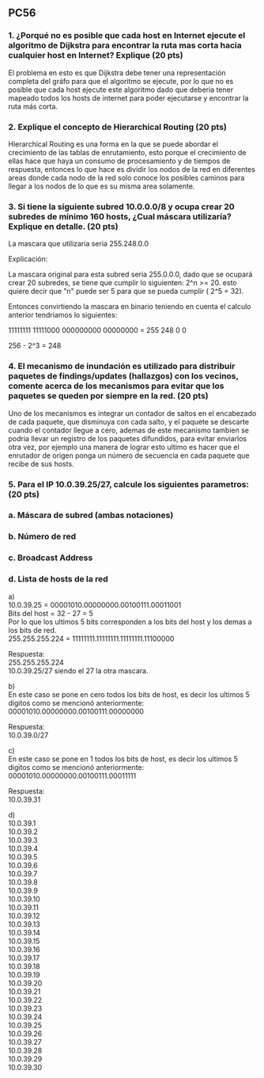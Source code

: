 ## PC56
### 1. ¿Porqué no es posible que cada host en Internet ejecute el algoritmo de Dijkstra para encontrar la ruta mas corta hacia cualquier host en Internet? Explique (20 pts)

El problema en esto es que Dijkstra debe tener una representación completa del gráfo para que el algoritmo se ejecute, por lo que no es posible que cada host ejecute este algoritmo dado que deberia tener mapeado todos los hosts de internet para poder ejecutarse y encontrar la ruta más corta.



### 2. Explique el concepto de Hierarchical Routing (20 pts)

Hierarchical Routing es una forma en la que se puede abordar el crecimiento de las tablas de enrutamiento, esto porque el crecimiento de ellas hace que haya un consumo de procesamiento y de tiempos de respuesta, entonces lo que hace es dividir los nodos de la red en diferentes areas donde cada nodo de la red solo conoce los posibles caminos para llegar a los nodos de lo que es su misma area solamente.

### 3. Si tiene la siguiente subred 10.0.0.0/8 y ocupa crear 20 subredes de mínimo 160 hosts, ¿Cual máscara utilizaría? Explique en detalle. (20 pts)

La mascara que utilizaria seria 255.248.0.0

Explicación:

La mascara original para esta subred seria 255.0.0.0, dado que se ocupará crear 20 subredes, se tiene que cumplir lo siguienten: 2^n >= 20. esto quiere decir que "n" puede ser 5 para que se pueda cumplir ( 2^5 = 32).

Entonces convirtiendo la mascara en binario teniendo en cuenta el calculo anterior tendriamos lo siguientes:

11111111 11111000 000000000 00000000 = 255      248      0         0

256 - 2^3 = 248


### 4. El mecanismo de inundación es utilizado para distribuir paquetes de findings/updates (hallazgos) con los vecinos, comente acerca de los mecanismos para evitar que los paquetes se queden por siempre en la red. (20 pts)

Uno de los mecanismos es integrar un contador de saltos en el encabezado de cada paquete, que disminuya con cada salto, y el paquete se descarte cuando el contador llegue a cero, ademas de este mecanismo tambien se podria llevar un registro de los paquetes difundidos, para evitar enviarlos otra vez, por ejemplo una manera de lograr esto ultimo es hacer que el enrutador de origen ponga un número de secuencia en cada paquete que recibe de sus hosts.


### 5. Para el IP 10.0.39.25/27, calcule los siguientes parametros: (20 pts) 
### a. Máscara de subred (ambas notaciones)
### b. Número de red
### c. Broadcast Address
### d. Lista de hosts de la red

a) <br>
10.0.39.25 = 00001010.00000000.00100111.00011001 <br>
Bits del host = 32 - 27 = 5 <br>
Por lo que los ultimos 5 bits corresponden a los bits del host y los demas a los bits de red. <br>
255.255.255.224 = 11111111.11111111.11111111.11100000

Respuesta: <br>
255.255.255.224 <br>
10.0.39.25/27 siendo el 27 la otra mascara.

b) <br>
En este caso se pone en cero todos los bits de host, es decir los ultimos 5 digitos como se mencionó anteriormente: 00001010.00000000.00100111.00000000

Respuesta: <br>
10.0.39.0/27 <br>

c) <br>
En este caso se pone en 1 todos los bits de host, es decir los ultimos 5 digitos como se mencionó anteriormente: 00001010.00000000.00100111.00011111

Respuesta: <br>
10.0.39.31 <br>

d) <br>
10.0.39.1 <br>
10.0.39.2 <br>
10.0.39.3 <br>
10.0.39.4 <br>
10.0.39.5 <br>
10.0.39.6 <br>
10.0.39.7 <br>
10.0.39.8 <br>
10.0.39.9 <br>
10.0.39.10 <br>
10.0.39.11 <br>
10.0.39.12 <br>
10.0.39.13 <br>
10.0.39.14 <br>
10.0.39.15 <br>
10.0.39.16 <br>
10.0.39.17 <br>
10.0.39.18 <br>
10.0.39.19 <br>
10.0.39.20 <br>
10.0.39.21 <br>
10.0.39.22 <br>
10.0.39.23 <br>
10.0.39.24 <br>
10.0.39.25 <br>
10.0.39.26 <br>
10.0.39.27 <br>
10.0.39.28 <br>
10.0.39.29 <br>
10.0.39.30 <br>



